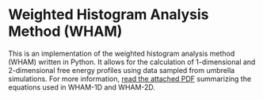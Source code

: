 # Weighted Histogram Analysis Method (WHAM)

This is an implementation of the weighted histogram analysis method (WHAM) written in Python. It allows for the calculation of 1-dimensional and 2-dimensional free energy profiles using data sampled from umbrella simulations. For more information, [read the attached PDF](WHAM_Equations__1D_and_2D.pdf) summarizing the equations used in WHAM-1D and WHAM-2D.
